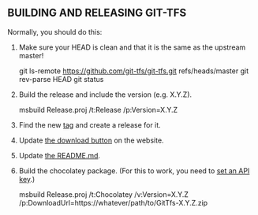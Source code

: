 BUILDING AND RELEASING GIT-TFS
------------------------------

Normally, you should do this:

1. Make sure your HEAD is clean and that it is the same as the upstream master!

    git ls-remote https://github.com/git-tfs/git-tfs.git refs/heads/master
    git rev-parse HEAD
    git status

2. Build the release and include the version (e.g. X.Y.Z).

    msbuild Release.proj /t:Release /p:Version=X.Y.Z

3. Find the new [tag](https://github.com/git-tfs/git-tfs/tags) and create a release for it.

4. Update [the download button](https://github.com/git-tfs/git-tfs.github.com/edit/master/_includes/download_button.html) on the website.

5. Update [the README.md](https://github.com/git-tfs/git-tfs/edit/master/README.md).

5. Build the chocolatey package. (For this to work, you need to [set an API key](https://github.com/chocolatey/chocolatey/wiki/CommandsPush#note-to-use-this-command-you-must-have-your-api-key-saved-for-chocolateyorg-or-the-source-you-want-to-push-to).)

    msbuild Release.proj /t:Chocolatey /v:Version=X.Y.Z /p:DownloadUrl=https://whatever/path/to/GitTfs-X.Y.Z.zip
